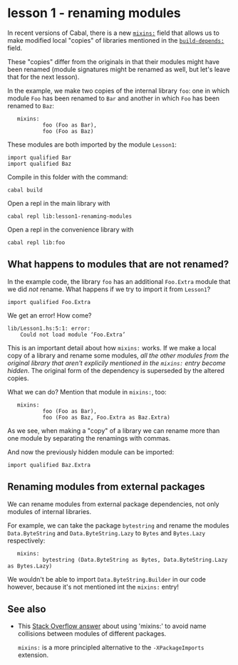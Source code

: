 # lesson 1 - renaming modules

In recent versions of Cabal, there is a new
[`mixins:`](https://cabal.readthedocs.io/en/3.4/cabal-package.html#pkg-field-mixins)
field that allows us to make modified local "copies" of libraries mentioned in
the
[`build-depends:`](https://cabal.readthedocs.io/en/3.4/cabal-package.html#pkg-field-build-depends)
field.

These "copies" differ from the originals in that their modules might have been
renamed (module signatures might be renamed as well, but let's leave
that for the next lesson).

In the example, we make two copies of the internal library `foo`: one in which
module `Foo` has been renamed to `Bar` and another in which `Foo` has been
renamed to `Baz`:

```
   mixins:
           foo (Foo as Bar),
           foo (Foo as Baz)
```

These modules are both imported by the module `Lesson1`:

```
import qualified Bar
import qualified Baz
```

Compile in this folder with the command:

```
cabal build
```
Open a repl in the main library with

```
cabal repl lib:lesson1-renaming-modules
```
Open a repl in the convenience library with

```
cabal repl lib:foo
```

## What happens to modules that are not renamed?

In the example code, the library `foo` has an additional `Foo.Extra` module
that we did *not* rename. What happens if we try to import it from `Lesson1`?

```
import qualified Foo.Extra
```

We get an error! How come?

```
lib/Lesson1.hs:5:1: error:
    Could not load module ‘Foo.Extra’
```

This is an important detail about how `mixins:` works. If we make a local copy
of a library and rename some modules, *all the other modules from the original
library that aren't explicily mentioned in the `mixins:` entry become hidden*.
The original form of the dependency is superseded by the altered copies.

What we can do? Mention that module in `mixins:`, too:

```
   mixins:
           foo (Foo as Bar),
           foo (Foo as Baz, Foo.Extra as Baz.Extra)
```

As we see, when making a "copy" of a library we can rename more than one module
by separating the renamings with commas. 

And now the previously hidden module can be imported:

```
import qualified Baz.Extra
```


## Renaming modules from external packages

We can rename modules from external package dependencies, not only modules of
internal libraries.

For example, we can take the package `bytestring` and rename the modules
`Data.ByteString` and `Data.ByteString.Lazy` to `Bytes` and `Bytes.Lazy`
respectively:

```
   mixins:
           bytestring (Data.ByteString as Bytes, Data.ByteString.Lazy as Bytes.Lazy)
```

We wouldn't be able to import `Data.ByteString.Builder` in our code however,
because it's not mentioned int the `mixins:` entry!

## See also

- This [Stack Overflow
  answer](https://stackoverflow.com/questions/47110907/what-should-i-do-if-two-modules-share-the-same-name/47111418#47111418)
  about using 'mixins:' to avoid name collisions between modules of different
  packages.

  `mixins:` is a more principled alternative to the `-XPackageImports` extension.


